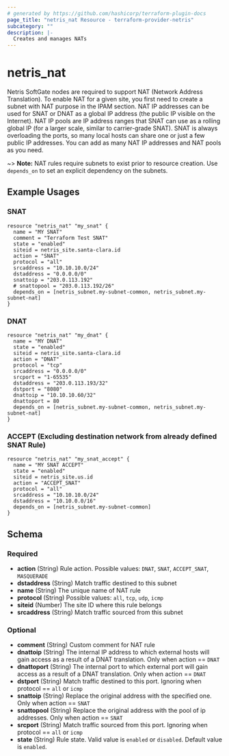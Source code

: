 ```yaml
---
# generated by https://github.com/hashicorp/terraform-plugin-docs
page_title: "netris_nat Resource - terraform-provider-netris"
subcategory: ""
description: |-
  Creates and manages NATs
---
```


# netris_nat

Netris SoftGate nodes are required to support NAT (Network Address Translation). To enable NAT for a given site, you first need to create a subnet with NAT purpose in the IPAM section. NAT IP addresses can be used for SNAT or DNAT as a global IP address (the public IP visible on the Internet). NAT IP pools are IP address ranges that SNAT can use as a rolling global IP (for a larger scale, similar to carrier-grade SNAT). SNAT is always overloading the ports, so many local hosts can share one or just a few public IP addresses. You can add as many NAT IP addresses and NAT pools as you need.

~> **Note:** NAT rules require subnets to exist prior to resource creation. Use `depends_on` to set an explicit dependency on the subnets.


## Example Usages

### SNAT 

```hcl
resource "netris_nat" "my_snat" {
  name = "MY SNAT"
  comment = "Terraform Test SNAT"
  state = "enabled"
  siteid = netris_site.santa-clara.id
  action = "SNAT"
  protocol = "all"
  srcaddress = "10.10.10.0/24"
  dstaddress = "0.0.0.0/0"
  snattoip = "203.0.113.192"
  # snattopool = "203.0.113.192/26"
  depends_on = [netris_subnet.my-subnet-common, netris_subnet.my-subnet-nat]
}
```

### DNAT

```hcl
resource "netris_nat" "my_dnat" {
  name = "MY DNAT"
  state = "enabled"
  siteid = netris_site.santa-clara.id
  action = "DNAT"
  protocol = "tcp"
  srcaddress = "0.0.0.0/0"
  srcport = "1-65535"
  dstaddress = "203.0.113.193/32"
  dstport = "8080"
  dnattoip = "10.10.10.60/32"
  dnattoport = 80
  depends_on = [netris_subnet.my-subnet-common, netris_subnet.my-subnet-nat]
}
```

### ACCEPT (Excluding destination network from already defined SNAT Rule)

```hcl
resource "netris_nat" "my_snat_accept" {
  name = "MY SNAT ACCEPT"
  state = "enabled"
  siteid = netris_site.us.id
  action = "ACCEPT_SNAT"
  protocol = "all"
  srcaddress = "10.10.10.0/24"
  dstaddress = "10.10.0.0/16"
  depends_on = [netris_subnet.my-subnet-common]
}
```

<!-- schema generated by tfplugindocs -->
## Schema

### Required

- **action** (String) Rule action. Possible values: `DNAT`, `SNAT`, `ACCEPT_SNAT`, `MASQUERADE`
- **dstaddress** (String) Match traffic destined to this subnet
- **name** (String) The unique name of NAT rule
- **protocol** (String) Possible values: `all`, `tcp`, `udp`, `icmp`
- **siteid** (Number) The site ID where this rule belongs
- **srcaddress** (String) Match traffic sourced from this subnet

### Optional

- **comment** (String) Custom comment for NAT rule
- **dnattoip** (String) The internal IP address to which external hosts will gain access as a result of a DNAT translation. Only when action == `DNAT`
- **dnattoport** (String) The internal port to which external port will gain access as a result of a DNAT translation. Only when action == `DNAT`
- **dstport** (String) Match traffic destined to this port. Ignoring when protocol == `all` or `icmp`
- **snattoip** (String) Replace the original address with the specified one. Only when action == `SNAT`
- **snattopool** (String) Replace the original address with the pool of ip addresses. Only when action == `SNAT`
- **srcport** (String) Match traffic sourced from this port. Ignoring when protocol == `all` or `icmp`
- **state** (String) Rule state. Valid value is `enabled` or `disabled`. Default value is `enabled`.
